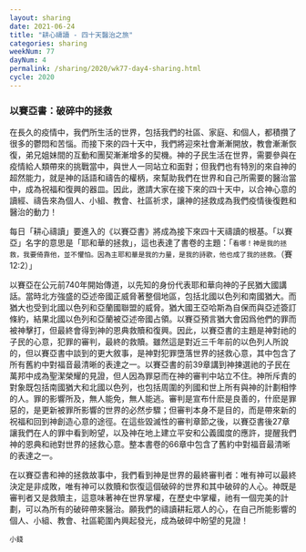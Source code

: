 ```yaml
---
layout: sharing
date: 2021-06-24
title: "耕心禱讀 - 四十天醫治之旅"
categories: sharing
weekNum: 77
dayNum: 4
permalink: /sharing/2020/wk77-day4-sharing.html
cycle: 2020
---
```


### 以賽亞書：破碎中的拯救

在長久的疫情中，我們所生活的世界，包括我們的社區、家庭、和個人，都積攢了很多的鬱悶和苦惱。而接下來的四十天中，我們將迎來社會漸漸開放，教會漸漸恢復，弟兄姐妹間的互動和團契漸漸增多的契機。神的子民生活在世界，需要參與在疫情給人類帶來的挑戰當中，與世人一同站立和面對；但我們也有特別的來自神的超然能力，就是神的話語和禱告的權柄，來幫助我們在世界和自己所需要的醫治當中，成為祝福和復興的器皿。因此，邀請大家在接下來的四十天中，以合神心意的讀經、禱告來為個人、小組、教會、社區祈求，讓神的拯救成為我們疫情後復甦和醫治的動力！

每日「耕心禱讀」要進入的《以賽亞書》將成為接下來四十天禱讀的根基。「以賽亞」名字的意思是「耶和華的拯救」，這也表達了書卷的主題：「`看哪！神是我的拯救，我要倚靠他，並不懼怕。因為主耶和華是我的力量，是我的詩歌，他也成了我的拯救。`（賽12:2）」

以賽亞在公元前740年開始傳道，以先知的身份代表耶和華向神的子民猶大國講話。當時北方強盛的亞述帝國正威脅著整個地區，包括北國以色列和南國猶大。而猶大也受到北國以色列和亞蘭國聯盟的威脅。猶大國王亞哈斯為自保而與亞述簽訂條約，結果北國以色列和亞蘭被亞述帝國占領。以賽亞預言猶大會因爲他們的罪而被神擊打，但最終會得到神的恩典救贖和復興。因此，以賽亞書的主題是神對祂的子民的心意，犯罪的審判，最終的救贖。雖然這是對近三千年前的以色列人所說的，但以賽亞書中談到的更大敘事，是神對犯罪墮落世界的拯救心意，其中包含了所有舊約中對福音最清晰的表達之一。以賽亞書的前39章講到神揀選祂的子民在萬邦中成為聖潔榮耀的見證，但人因為罪惡而在神的審判中站立不住。神所斥責的對象既包括南國猶大和北國以色列，也包括周圍的列國和世上所有與神的計劃相悖的人。罪的影響所及，無人能免，無人能逃。審判是宣布什麽是良善的，什麽是罪惡的，是更新被罪所影響的世界的必然步驟；但審判本身不是目的，而是帶來新的祝福和回到神創造心意的途徑。在這些毀滅性的審判章節之後，以賽亞書後27章讓我們在人的罪中看到盼望，以及神在地上建立平安和公義國度的應許，提醒我們神的恩典和祂對世界的拯救心意。整本書卷的66章中包含了舊約中對福音最清晰的表達之一。

在以賽亞書和神的拯救故事中，我們看到神是世界的最終審判者：唯有神可以最終決定是非成敗，唯有神可以救贖和恢復這個破碎的世界和其中破碎的人心。神既是審判者又是救贖主，這意味著神在世界掌權，在歷史中掌權，祂有一個完美的計劃，可以為所有的破碎帶來醫治。願我們的禱讀耕耘眾人的心，在自己所能影響的個人、小組、教會、社區範圍內興起發光，成為破碎中盼望的見證！

`小錢`
